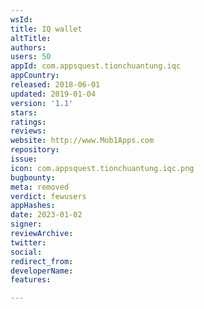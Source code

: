 ```yaml
---
wsId: 
title: IQ wallet
altTitle: 
authors: 
users: 50
appId: com.appsquest.tionchuantung.iqc
appCountry: 
released: 2018-06-01
updated: 2019-01-04
version: '1.1'
stars: 
ratings: 
reviews: 
website: http://www.Mob1Apps.com
repository: 
issue: 
icon: com.appsquest.tionchuantung.iqc.png
bugbounty: 
meta: removed
verdict: fewusers
appHashes: 
date: 2023-01-02
signer: 
reviewArchive: 
twitter: 
social: 
redirect_from: 
developerName: 
features: 

---
```


